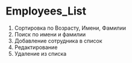 # Employees_List

1) Сортировка по Возрасту, Имени, Фамилии
2) Поиск по имени и фамилии
3) Добавление сотрудника в список
4) Редактирование
5) Удаление из списка